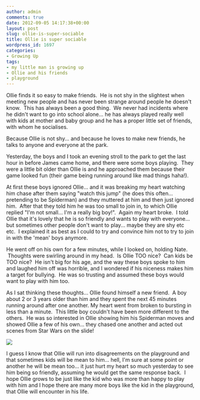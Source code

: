 ```yaml
---
author: admin
comments: true
date: 2012-09-05 14:17:38+00:00
layout: post
slug: ollie-is-super-sociable
title: Ollie is super sociable
wordpress_id: 1697
categories:
- Growing Up
tags:
- my little man is growing up
- Ollie and his friends
- playground
---
```


Ollie finds it so easy to make friends.  He is not shy in the slightest when meeting new people and has never been strange around people he doesn't know.  This has always been a good thing.  We never had incidents where he didn't want to go into school alone... he has always played really well with kids at mother and baby group and he has a proper little set of friends, with whom he socialises.

Because Ollie is not shy... and because he loves to make new friends, he talks to anyone and everyone at the park.

Yesterday, the boys and I took an evening stroll to the park to get the last hour in before James came home, and there were some boys playing.  They were a little bit older than Ollie is and he approached them because their game looked fun (their game being running around like mad things haha!).

At first these boys ignored Ollie... and it was breaking my heart watching him chase after them saying "watch this jump" (he does this often... pretending to be Spiderman) and they muttered at him and then just ignored him.  After that they told him he was too small to join in, to which Ollie replied "I'm not small... I'm a really big boy!".  Again my heart broke.  I told Ollie that it's lovely that he is so friendly and wants to play with everyone... but sometimes other people don't want to play... maybe they are shy etc etc.  I explained it as best as I could to try and convince him not to try to join in with the 'mean' boys anymore.

He went off on his own for a few minutes, while I looked on, holding Nate.  Thoughts were swirling around in my head.  Is Ollie TOO nice?  Can kids be TOO nice?  He isn't big for his age, and the way these boys spoke to him and laughed him off was horrible, and I wondered if his niceness makes him a target for bullying.  He was so trusting and assumed these boys would want to play with him too.

As I sat thinking these thoughts... Ollie found himself a new friend.  A boy about 2 or 3 years older than him and they spent the next 45 minutes running around after one another. My heart went from broken to bursting in less than a minute.  This little boy couldn't have been more different to the others.  He was so interested in Ollie showing him his Spiderman moves and showed Ollie a few of his own... they chased one another and acted out scenes from Star Wars on the slide!

[![](http://www.outmumbered.com/wp-content/uploads/2012/09/37194134f6ab11e184a91231382040e4_6.jpeg)](http://www.outmumbered.com/wp-content/uploads/2012/09/37194134f6ab11e184a91231382040e4_6.jpeg)

I guess I know that Ollie will run into disagreements on the playground and that sometimes kids will be mean to him... hell, I'm sure at some point or another he will be mean too... it just hurt my heart so much yesterday to see him being so friendly, assuming he would get the same response back.  I hope Ollie grows to be just like the kid who was more than happy to play with him and I hope there are many more boys like the kid in the playground, that Ollie will encounter in his life.
